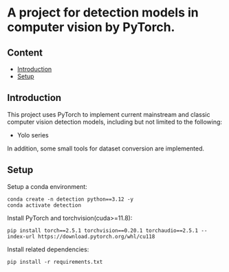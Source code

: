 # A project for detection models in computer vision by PyTorch.

## Content
- [Introduction](#introduction)
- [Setup](#setup)

## Introduction
This project uses PyTorch to implement current mainstream and classic computer vision detection models, including but not limited to the following:
- Yolo series

In addition, some small tools for dataset conversion are implemented.

## Setup

Setup a conda environment:
````
conda create -n detection python==3.12 -y
conda activate detection
````

Install PyTorch and torchvision(cuda>=11.8):
````
pip install torch==2.5.1 torchvision==0.20.1 torchaudio==2.5.1 --index-url https://download.pytorch.org/whl/cu118
````

Install related dependencies:
````
pip install -r requirements.txt
````
